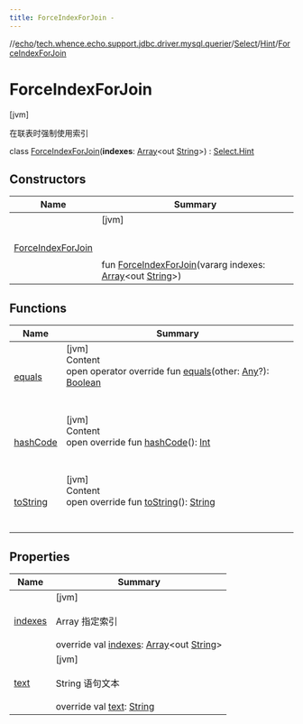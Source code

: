 ```yaml
---
title: ForceIndexForJoin -
---
```

//[echo](../../../../index.md)/[tech.whence.echo.support.jdbc.driver.mysql.querier](../../../index.md)/[Select](../../index.md)/[Hint](../index.md)/[ForceIndexForJoin](index.md)



# ForceIndexForJoin  
 [jvm] 

在联表时强制使用索引

class [ForceIndexForJoin](index.md)(**indexes**: [Array](https://kotlinlang.org/api/latest/jvm/stdlib/kotlin/-array/index.html)<out [String](https://kotlinlang.org/api/latest/jvm/stdlib/kotlin/-string/index.html)>) : [Select.Hint](../index.md)   


## Constructors  
  
|  Name|  Summary| 
|---|---|
| [ForceIndexForJoin](-force-index-for-join.md)|  [jvm] <br><br><br><br>fun [ForceIndexForJoin](-force-index-for-join.md)(vararg indexes: [Array](https://kotlinlang.org/api/latest/jvm/stdlib/kotlin/-array/index.html)<out [String](https://kotlinlang.org/api/latest/jvm/stdlib/kotlin/-string/index.html)>)   <br>


## Functions  
  
|  Name|  Summary| 
|---|---|
| [equals](../../../../tech.whence.echo.webclient.response.exception/-response-unrecognized-exception/index.md#kotlin/Any/equals/#kotlin.Any?/PointingToDeclaration/)| [jvm]  <br>Content  <br>open operator override fun [equals](../../../../tech.whence.echo.webclient.response.exception/-response-unrecognized-exception/index.md#kotlin/Any/equals/#kotlin.Any?/PointingToDeclaration/)(other: [Any](https://kotlinlang.org/api/latest/jvm/stdlib/kotlin/-any/index.html)?): [Boolean](https://kotlinlang.org/api/latest/jvm/stdlib/kotlin/-boolean/index.html)  <br><br><br>
| [hashCode](../../../../tech.whence.echo.webclient.response.exception/-response-unrecognized-exception/index.md#kotlin/Any/hashCode/#/PointingToDeclaration/)| [jvm]  <br>Content  <br>open override fun [hashCode](../../../../tech.whence.echo.webclient.response.exception/-response-unrecognized-exception/index.md#kotlin/Any/hashCode/#/PointingToDeclaration/)(): [Int](https://kotlinlang.org/api/latest/jvm/stdlib/kotlin/-int/index.html)  <br><br><br>
| [toString](../../../../tech.whence.echo.webclient.response.exception/-response-unrecognized-exception/index.md#kotlin/Any/toString/#/PointingToDeclaration/)| [jvm]  <br>Content  <br>open override fun [toString](../../../../tech.whence.echo.webclient.response.exception/-response-unrecognized-exception/index.md#kotlin/Any/toString/#/PointingToDeclaration/)(): [String](https://kotlinlang.org/api/latest/jvm/stdlib/kotlin/-string/index.html)  <br><br><br>


## Properties  
  
|  Name|  Summary| 
|---|---|
| [indexes](index.md#tech.whence.echo.support.jdbc.driver.mysql.querier/Select.Hint.ForceIndexForJoin/indexes/#/PointingToDeclaration/)|  [jvm] <br><br>Array<out String> 指定索引<br><br>override val [indexes](index.md#tech.whence.echo.support.jdbc.driver.mysql.querier/Select.Hint.ForceIndexForJoin/indexes/#/PointingToDeclaration/): [Array](https://kotlinlang.org/api/latest/jvm/stdlib/kotlin/-array/index.html)<out [String](https://kotlinlang.org/api/latest/jvm/stdlib/kotlin/-string/index.html)>   <br>
| [text](index.md#tech.whence.echo.support.jdbc.driver.mysql.querier/Select.Hint.ForceIndexForJoin/text/#/PointingToDeclaration/)|  [jvm] <br><br>String 语句文本<br><br>override val [text](index.md#tech.whence.echo.support.jdbc.driver.mysql.querier/Select.Hint.ForceIndexForJoin/text/#/PointingToDeclaration/): [String](https://kotlinlang.org/api/latest/jvm/stdlib/kotlin/-string/index.html)   <br>

